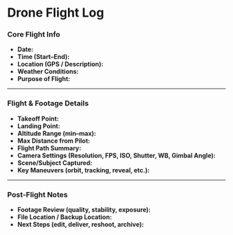 # Drone Flight Log

### **Core Flight Info**

- **Date:**
- **Time (Start–End):**
- **Location (GPS / Description):**
- **Weather Conditions:**
- **Purpose of Flight:**

---

### **Flight & Footage Details**

- **Takeoff Point:**
- **Landing Point:**
- **Altitude Range (min–max):**
- **Max Distance from Pilot:**
- **Flight Path Summary:**
- **Camera Settings (Resolution, FPS, ISO, Shutter, WB, Gimbal Angle):**
- **Scene/Subject Captured:**
- **Key Maneuvers (orbit, tracking, reveal, etc.):**

---

### **Post-Flight Notes**

- **Footage Review (quality, stability, exposure):**
- **File Location / Backup Location:**
- **Next Steps (edit, deliver, reshoot, archive):**